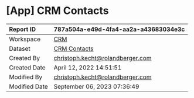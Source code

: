 



# [App] CRM Contacts

|Report ID|787a504a-e49d-4fa4-aa2a-a43683034e3c|
| :--- | :--- |
|Workspace|[CRM](../Workspaces/CRM.md)|
|Dataset|[CRM Contacts](../Datasets/CRM-Contacts.md)|
|Created By|christoph.kecht@rolandberger.com|
|Created Date|April 12, 2022 14:51:51|
|Modified By|christoph.kecht@rolandberger.com|
|Modified Date|September 06, 2023 07:36:49|
